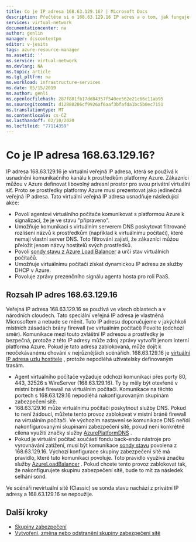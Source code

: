 ```yaml
---
title: Co je IP adresa 168.63.129.16? | Microsoft Docs
description: Přečtěte si o 168.63.129.16 IP adres a o tom, jak funguje s vašimi prostředky.
services: virtual-network
documentationcenter: na
author: genlin
manager: dcscontentpm
editor: v-jesits
tags: azure-resource-manager
ms.assetid: ''
ms.service: virtual-network
ms.devlang: NA
ms.topic: article
ms.tgt_pltfrm: na
ms.workload: infrastructure-services
ms.date: 05/15/2019
ms.author: genli
ms.openlocfilehash: 287f881fb17dd84357f540ee562e21c66c11ab95
ms.sourcegitcommit: d12880206cf9926af6aaf3bfafda1bc5b0ec7151
ms.translationtype: MT
ms.contentlocale: cs-CZ
ms.lasthandoff: 02/10/2020
ms.locfileid: "77114359"
---
```

# <a name="what-is-ip-address-1686312916"></a>Co je IP adresa 168.63.129.16?

IP adresa 168.63.129.16 je virtuální veřejná IP adresa, která se používá k usnadnění komunikačního kanálu k prostředkům platformy Azure. Zákazníci můžou v Azure definovat libovolný adresní prostor pro svou privátní virtuální síť. Proto se prostředky platformy Azure musí prezentovat jako jedinečná veřejná IP adresa. Tato virtuální veřejná IP adresa usnadňuje následující akce:

- Povolí agentovi virtuálního počítače komunikovat s platformou Azure k signalizaci, že je ve stavu "připraveno".
- Umožňuje komunikaci s virtuálním serverem DNS poskytovat filtrované rozlišení názvů k prostředkům (například k virtuálnímu počítači), které nemají vlastní server DNS. Toto filtrování zajistí, že zákazníci můžou přeložit jenom názvy hostitelů svých prostředků.
- Povolí [sondy stavu z Azure Load Balancer](../load-balancer/load-balancer-custom-probe-overview.md) a určí stav virtuálních počítačů.
- Umožňuje virtuálnímu počítači získat dynamickou IP adresu ze služby DHCP v Azure.
- Povoluje zprávy prezenčního signálu agenta hosta pro roli PaaS.

## <a name="scope-of-ip-address-1686312916"></a>Rozsah IP adres 168.63.129.16

Veřejná IP adresa 168.63.129.16 se používá ve všech oblastech a v národních cloudech. Tato speciální veřejná IP adresa je vlastněná Microsoftem a nebude se měnit. Tuto IP adresu doporučujeme v jakýchkoli místních zásadách brány firewall (ve virtuálním počítači) Povolte (odchozí směr). Komunikace mezi touto zvláštní IP adresou a prostředky je bezpečná, protože z této IP adresy může zdroj zprávy vytvořit jenom interní platforma Azure. Pokud je tato adresa zablokovaná, může dojít k neočekávanému chování v nejrůznějších scénářích. 168.63.129.16 je [virtuální IP adresa uzlu hostitele](../virtual-network/security-overview.md#azure-platform-considerations) , protože nepodléhá uživatelsky definovaným trasám.

- Agent virtuálního počítače vyžaduje odchozí komunikaci přes porty 80, 443, 32526 s WireServer (168.63.129.16). Ty by měly být otevřené v místní bráně firewall na virtuálním počítači. Komunikace na těchto portech s 168.63.129.16 nepodléhá nakonfigurovaným skupinám zabezpečení sítě.
- 168.63.129.16 může virtuálnímu počítači poskytnout služby DNS. Pokud to není žádoucí, můžete tento provoz zablokovat v místní bráně firewall na virtuálním počítači. Ve výchozím nastavení se komunikace DNS neřídí nakonfigurovanými skupinami zabezpečení sítě, pokud není konkrétně cílena využití značky služby [AzurePlatformDNS](../virtual-network/service-tags-overview.md#available-service-tags) .
- Pokud je virtuální počítač součástí fondu back-endu nástroje pro vyrovnávání zatížení, musí být komunikace [sondy stavu](../load-balancer/load-balancer-custom-probe-overview.md) povolena z 168.63.129.16. Výchozí konfigurace skupiny zabezpečení sítě má pravidlo, které tuto komunikaci povoluje. Toto pravidlo využívá značku služby [AzureLoadBalancer](../virtual-network/service-tags-overview.md#available-service-tags) . Pokud chcete tento provoz zablokovat tak, že nakonfigurujete skupinu zabezpečení sítě, bude to mít za následek selhání sond.

Ve scénáři nevirtuální sítě (Classic) se sonda stavu nachází z privátní IP adresy a 168.63.129.16 se nepoužije.

## <a name="next-steps"></a>Další kroky

- [Skupiny zabezpečení](security-overview.md)
- [Vytvoření, změna nebo odstranění skupiny zabezpečení sítě](manage-network-security-group.md)
